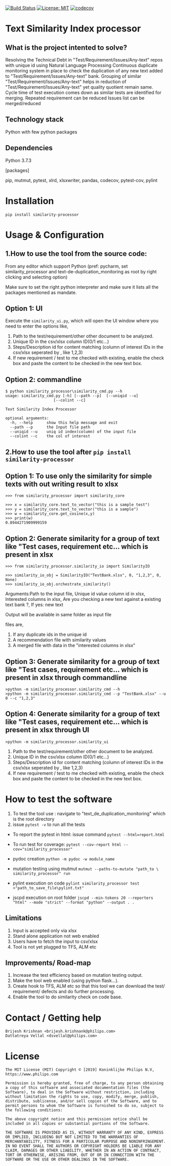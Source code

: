 [![Build Status](https://travis-ci.com/philips-software/TextSimilarityProcessor.svg?branch=master)](https://travis-ci.com/philips-software/TextSimilarityProcessor)
[![License: MIT](https://img.shields.io/badge/License-MIT-yellow.svg)](https://opensource.org/licenses/MIT)
[![codecov](https://codecov.io/gh/philips-software/TextSimilarityProcessor/branch/master/graph/badge.svg)](https://codecov.io/gh/philips-software/TextSimilarityProcessor)


Text Similarity Index processor
====================
What is the project intented to solve?
--------
Resolving the Technical Debt in "Test/Requirement/Issues/Any-text" repos with unique id using Natural Language Processing Continuous 
duplicate monitoring system in place to check the duplication of any new text added to "Test/Requirement/Issues/Any-text" bank. 
Grouping of similar "Test/Requirement/Issues/Any-text" helps in reduction of "Test/Requirement/Issues/Any-text" yet quality quotient remain same.  
Cycle time of test execution comes down as similar tests are identified for merging. 
Repeated requirement can be reduced Issues list can be merged/reduced


Technology stack 
--------
Python with few python packages

Dependencies
--------
Python 3.7.3
 
[packages]

pip,
mutmut,
pytest,
xlrd,
xlsxwriter,
pandas,
codecov,
pytest-cov,
pylint

Installation
====================

`pip install similarity-processor`

Usage & Configuration
====================
1.How to use the tool from the source code:
--------

From any editor which support Python (pref: pycharm, set similarity_processor and text-de-duplication_monitoring as
 root by
right clicking and selecting option)

Make sure to set the right python interpreter and make sure it lists all the packages mentioned as mandate.

Option 1: UI
--------
Execute the `similarity_ui.py`, which will open the UI window where you need to enter the options like,

1. Path to the test/requirement/other other document to be analyzed.
2. Unique ID in the csv/xlsx column ID(0/1 etc...)
3. Steps/Description id for content matching (column of interest IDs in the csv/xlsx seperated by , like 1,2,3)
4. If new requirement / test to me checked with existing, enable the check box and paste the content to be checked in
the new text box.

Option 2: commandline
--------
```
$ python similarity_processor\similarity_cmd.py --h
usage: similarity_cmd.py [-h] [--path --p]  [--uniqid --u]
                     [--colint --c]

Text Similarity Index Processor

optional arguments:
  -h, --help      show this help message and exit
  --path --p      the Input file path
  --uniqid --u    uniq id index(column) of the input file
  --colint --c    the col of interest
``` 


2.How to use the tool after `pip install similarity-processor`
-----------------------------------------------------------

Option 1: To use only the similarity for simple texts with out writing result to xlsx
------------------------------------
```
>>> from similarity_processor import similarity_core

>>> x = similarity_core.text_to_vector("this is a sample test")
>>> y = similarity_core.text_to_vector("this is a sample")
>>> w = similarity_core.get_cosine(x,y)
>>> print(w)
0.8944271909999159
```
Option 2: Generate similarity for a group of text like "Test cases, requirement etc... which is present in xlsx
----------------------------------------------------------------

```
>>> from similarity_processor.similarity_io import SimilarityIO

>>> similarity_io_obj = SimilarityIO("TestBank.xlsx", 0, "1,2,3", 0, None)
>>> similarity_io_obj.orchestrate_similarity()
```
Arguments:Path to the input file, Unique id value column id in xlsx, Interested columns in xlsx, Are you checking a
 new text against a existing text bank ?, If yes: new text

Output will be available in same folder as input file

files are,
1. If any duplicate ids in the unique id
2. A recommendation file with similarity values
3. A merged file with data in the "interested columns in xlsx"

Option 3: Generate similarity for a group of text like "Test cases, requirement etc... which is present in xlsx through commandline
-------------------------------------------------------------
```
>python -m similarity_processor.similarity_cmd --h
>python -m similarity_processor.similarity_cmd --p "TestBank.xlsx" --u 0 --c "1,2,3"
```

Option 4: Generate similarity for a group of text
like "Test cases, requirement etc... which is present in xlsx
through UI
-------------------------------------------------------------
```
>python -m similarity_processor.similarity_ui
```
1. Path to the test/requirement/other other document to be analyzed.
2. Unique ID in the csv/xlsx column ID(0/1 etc...)
3. Steps/Description id for content matching (column of interest IDs in the csv/xlsx seperated by , like 1,2,3)
4. If new requirement / test to me checked with existing, enable the check box and paste the content to be checked in
the new text box.

How to test the software
====================
1. To test the tool use : navigate to "text_de_duplication_monitoring" which is the root directory
2. issue `pytest -v` to run all the tests

- To report the pytest in html:
issue command `pytest --html=report.html`

- To run test for coverage:
`pytest --cov-report html --cov="similarity_processor"`

- pydoc creation 
`python -m pydoc -w module_name`

- mutation testing using mutmut
`mutmut --paths-to-mutate "path_to \ similarity_processor" run`

- pylint execution on code
`pylint similarity_processor test >"path_to_save_file\pylint.txt"`

- jscpd execution on root folder
`jscpd --min-tokens 20 --reporters "html" --mode "strict" --format "python" --output . .`

Limitations
--------
1. Input is accepted only via xlsx
2. Stand alone application not web enabled
3. Users have to fetch the input to csv/xlsx
4. Tool is not yet plugged to TFS, ALM etc


Improvements/ Road-map
--------
1. Increase the test efficiency based on mutation testing output.
2. Make the tool web enabled (using python flask...).
3. Create hook to TFS, ALM etc so that this tool we can download the test/ requirement/ defects
and do further processing.
4. Enable the tool to do similarity check on code base.


Contact / Getting help
====================
```
Brijesh Krishnan <brijesh.krishnank@philips.com>
Dattatreya Vellal <dsvellal@philips.com>
```

License
====================

```
The MIT License (MIT) Copyright © [2019] Koninklijke Philips N.V, https://www.philips.com

Permission is hereby granted, free of charge, to any person obtaining a copy of this software and associated documentation files (the Software), to deal in the Software without restriction, including without limitation the rights to use, copy, modify, merge, publish, distribute, sublicense, and/or sell copies of the Software, and to permit persons to whom the Software is furnished to do so, subject to the following conditions:

The above copyright notice and this permission notice shall be included in all copies or substantial portions of the Software.

THE SOFTWARE IS PROVIDED AS IS, WITHOUT WARRANTY OF ANY KIND, EXPRESS OR IMPLIED, INCLUDING BUT NOT LIMITED TO THE WARRANTIES OF MERCHANTABILITY, FITNESS FOR A PARTICULAR PURPOSE AND NONINFRINGEMENT. IN NO EVENT SHALL THE AUTHORS OR COPYRIGHT HOLDERS BE LIABLE FOR ANY CLAIM, DAMAGES OR OTHER LIABILITY, WHETHER IN AN ACTION OF CONTRACT, TORT OR OTHERWISE, ARISING FROM, OUT OF OR IN CONNECTION WITH THE SOFTWARE OR THE USE OR OTHER DEALINGS IN THE SOFTWARE.
```
